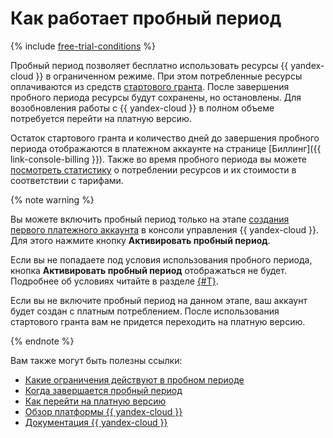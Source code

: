 # Как работает пробный период

{% include [free-trial-conditions](../../../_includes/free-trial-conditions.md) %}

Пробный период позволяет бесплатно использовать ресурсы {{ yandex-cloud }} в ограниченном режиме. При этом потребленные ресурсы оплачиваются из средств [стартового гранта](../../usage-grant.md). После завершения пробного периода ресурсы будут сохранены, но остановлены. Для возобновления работы с {{ yandex-cloud }} в полном объеме потребуется перейти на платную версию.

Остаток стартового гранта и количество дней до завершения пробного периода отображаются в платежном аккаунте на странице [Биллинг]({{ link-console-billing }}). Также во время пробного периода вы можете [посмотреть статистику](../../../billing/operations/check-charges.md) о потреблении ресурсов и их стоимости в соответствии с тарифами.

{% note warning %}

Вы можете включить пробный период только на этапе [создания первого платежного аккаунта](../../../billing/quickstart/index.md) в консоли управления {{ yandex-cloud }}. Для этого нажмите кнопку **Активировать пробный период**. 

Если вы не попадаете под условия использования пробного периода, кнопка **Активировать пробный период** отображаться не будет. Подробнее об условиях читайте в разделе [{#T}](../../individuals/registration.md#new-account).

Если вы не включите пробный период на данном этапе, ваш аккаунт будет создан с платным потреблением. После использования стартового гранта вам не придется переходить на платную версию.

{% endnote %}

Вам также могут быть полезны ссылки:
* [Какие ограничения действуют в пробном периоде](limits.md)
* [Когда завершается пробный период](trial-ending.md)
* [Как перейти на платную версию](upgrade-to-paid.md)
* [Обзор платформы {{ yandex-cloud }}](../../../overview/index.yaml)
* [Документация {{ yandex-cloud }}](/docs)

